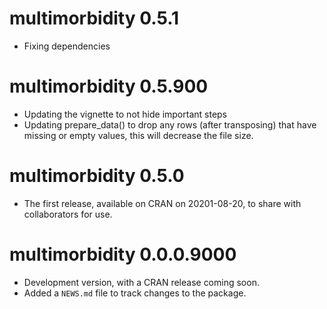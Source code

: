 # multimorbidity 0.5.1

* Fixing dependencies

# multimorbidity 0.5.900

* Updating the vignette to not hide important steps
* Updating prepare_data() to drop any rows (after transposing) that have missing or empty values, this will decrease the file size.

# multimorbidity 0.5.0

* The first release, available on CRAN on 20201-08-20, to share with collaborators for use.

# multimorbidity 0.0.0.9000

* Development version, with a CRAN release coming soon.
* Added a `NEWS.md` file to track changes to the package.
